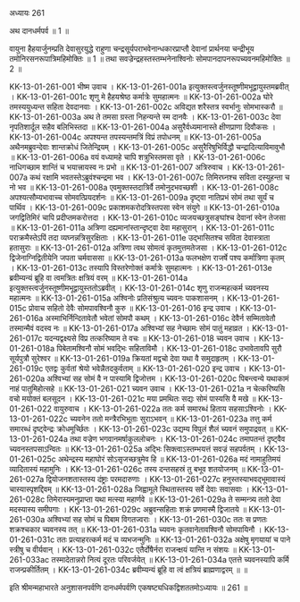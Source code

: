 अध्यायः 261

अथ दानधर्मपर्व ॥ 1 ॥

वायुना हैहयार्जुनम्प्रति देवासुरयुद्धे राहुणा चन्द्रसूर्यपराभवेनान्धकारप्राप्तौ देवानां प्रार्थनया चन्द्रीभूय तमोनिरसनरूपात्रिमहिमोक्तिः ॥ 1 ॥ तथा सवज्रेन्द्रहस्तस्तम्भनेनाश्विनोः सोमपानदापनरूपच्यवनमहिमोक्तिः ॥ 2 ॥

KK-13-01-261-001	भीष्म उवाच ।
KK-13-01-261-001a	इत्युक्तस्त्वर्जुनस्तूष्णीमभूद्वायुस्तमब्रवीत् ।
KK-13-01-261-001c	शृणु मे हैहयश्रेष्ठ कर्मात्रेः सुमहात्मनः ॥
KK-13-01-261-002a	घोरे तमस्ययुध्यन्त सहिता देवदानवाः ।
KK-13-01-261-002c	अविद्यत शरैस्तत्र स्वर्भानुः सोमभास्करौ ॥
KK-13-01-261-003a	अथ ते तमसा ग्रस्ता निहन्यन्ते स्म दानवैः ।
KK-13-01-261-003c	देवा नृपतिशार्दूल सहैव बलिभिस्तदा ॥
KK-13-01-261-004a	असुरैर्वध्यमानास्ते क्षीणप्राणा दिवौकसः ।
KK-13-01-261-004c	अपश्यन्त तपस्यन्तमत्रिं विप्रं तपोधनम् ॥
KK-13-01-261-005a	अथैनमब्रुवन्देवाः शान्तक्रोधं जितेन्द्रियम् ।
KK-13-01-261-005c	असुरैरिषुभिर्विद्धौ चन्द्रादित्याविमावुभौ ॥
KK-13-01-261-006a	वयं वध्यामहे चापि शत्रुभिस्तमसा वृते ।
KK-13-01-261-006c	नाधिगच्छाम शान्तिं च भयात्त्रायस्व नः प्रभो ॥
KK-13-01-261-007	अत्रिरुवाच ।
KK-13-01-261-007a	कथं रक्षामि भवतस्तेऽब्रुवंश्चन्द्रमा भव ।
KK-13-01-261-007c	तिमिरघ्नश्च सविता दस्युहन्ता च नो भव ॥
KK-13-01-261-008a	एवमुक्तस्तदात्रिर्वै तमोनुदभवच्छशी ।
KK-13-01-261-008c	अपश्यत्सौम्यभावाच्च सोमवत्प्रियदर्शनः ॥
KK-13-01-261-009a	दृष्ट्वा नातिप्रभं सोमं तथा सूर्यं च पार्थिव ।
KK-13-01-261-009c	प्रकाशमकरोदत्रिस्तपसा स्वेन संयुगे ॥
KK-13-01-261-010a	जगद्वितिमिरं चापि प्रदीप्तमकरोत्तदा ।
KK-13-01-261-010c	व्यजयच्छत्रुसङ्घांश्च देवानां स्वेन तेजसा ॥
KK-13-01-261-011a	अत्रिणा दह्यमानांस्तान्दृष्ट्वा देवा महासुरान् ।
KK-13-01-261-011c	पराक्रमैस्तेऽपिं तदा व्यघ्नन्नत्रिसुरक्षिताः ।
KK-13-01-261-011e	उद्भासितश्च सविता देवास्त्राता हतासुराः ॥
KK-13-01-261-012a	अत्रिणा त्वथ सोमत्वं कृतमुत्तमतेजसा ।
KK-13-01-261-012c	द्विजेनाग्निद्वितीयेनि जपता चर्मवाससा ॥
KK-13-01-261-013a	फलभक्षेण राजर्षे पश्य कर्मात्रिणा कृतम् ।
KK-13-01-261-013c	तस्यापि विस्तरेणोक्तं कर्मात्रेः सुमहात्मनः ।
KK-13-01-261-013e	ब्रवीम्यन्यं ब्रूहि वा त्वमत्रितः क्षत्रियं वरम् ॥
KK-13-01-261-014a	इत्युक्तस्त्वर्जुनस्तूष्णीमभूद्वायुस्ततोऽब्रवीत् ।
KK-13-01-261-014c	शृणु राजन्महत्कर्म च्यवनस्य महात्मनः ॥
KK-13-01-261-015a	अश्विनोः प्रतिसंश्रुत्य च्यवनः पाकशासनम् ।
KK-13-01-261-015c	प्रोवाच सहितो देवैः सोमपावश्विनौ कुरु ॥
KK-13-01-261-016	इन्द्र उवाच ।
KK-13-01-261-016a	अस्माभिर्निन्दितावेतौ भवेतां सोमपौ कथम् ।
KK-13-01-261-016c	देवैर्न सम्मितावेतौ तस्मान्मैवं वदस्व नः ॥
KK-13-01-261-017a	अश्विभ्यां सह नेच्छामः सोमं पातुं महाव्रत ।
KK-13-01-261-017c	यदन्यद्वक्ष्यसे विप्र तत्करिष्याम ते वचः ॥
KK-13-01-261-018	च्यवन उवाच ।
KK-13-01-261-018a	पिबेतामश्विनौ सोमं भवद्भिः सहिताविमौ ।
KK-13-01-261-018c	उभावेतावपि सुरौ सूर्यपुत्रौ सुरेश्वर ॥
KK-13-01-261-019a	क्रियतां मद्वचो देवा यथा वै समुदाहृतम् ।
KK-13-01-261-019c	एतद्वः कुर्वतां श्रेयो भवेन्नैतदकुर्वताम् ॥
KK-13-01-261-020	इन्द्र उवाच ।
KK-13-01-261-020a	अश्विभ्यां सह सोमं वै न पास्यामि द्विजोत्तम ।
KK-13-01-261-020c	पिबन्त्वन्ये यथाकामं नाहं पातुमिहोत्सहे ॥
KK-13-01-261-021	च्यवन उवाच ।
KK-13-01-261-021a	न चेत्करिष्यसि वचो मयोक्तं बलसूदन ।
KK-13-01-261-021c	मया प्रमथितः सद्यः सोमं पास्यसि वै मखे ॥
KK-13-01-261-022	वायुरुवाच ।
KK-13-01-261-022a	ततः कर्म समारब्धं हिताय सहसाऽश्विनोः ।
KK-13-01-261-022c	च्यवनेन ततो मन्त्रैरभिभूताः सुराऽभवन् ॥
KK-13-01-261-023a	तत्तु कर्म समारब्धं दृष्ट्वेन्द्रः क्रोधमूर्च्छितः ।
KK-13-01-261-023c	उद्यम्य विपुलं शैलं च्यवनं समुपाद्रवत् ॥
KK-13-01-261-024a	तथा वज्रेण भगवानमर्षाकुललोचनः ।
KK-13-01-261-024c	तमापतन्तं दृष्ट्वैव च्यवनस्तपसाऽन्वितः ॥
KK-13-01-261-025a	अद्भिः सिक्त्वाऽस्तम्भयत्तं सवज्रं सहपर्वतम् ।
KK-13-01-261-025c	अथेन्द्रस्य महाघोरं सोऽसृजच्छत्रुमेव हि ॥
KK-13-01-261-026a	मदं नामाहुतिमयं व्यादितास्यं महामुनिः ।
KK-13-01-261-026c	तस्य दन्तसहस्रं तु बभूव शतयोजनम् ॥
KK-13-01-261-027a	द्वियोजनशतास्तस्य दंष्ट्राः परमदारुणाः ।
KK-13-01-261-027c	हनुस्तस्याभवद्भूमावास्यं चास्यास्पृशद्दिवम् ॥
KK-13-01-261-028a	जिह्वामूले स्थितास्तस्य सर्वे देवाः सवासवाः ।
KK-13-01-261-028c	तिमेरास्यमनुप्राप्ता यथा मत्स्या महार्णवे ॥
KK-13-01-261-029a	ते सम्मन्त्र्य ततो देवा मदस्यास्य समीपगाः ।
KK-13-01-261-029c	अब्रुवन्सहिताः शक्रं प्रणमास्मै द्विजातये ॥
KK-13-01-261-030a	अश्विभ्यां सह सोमं च पिबाम विगतज्वराः ।
KK-13-01-261-030c	ततः स प्रणतः शक्रश्चकार च्यवनस्य तत् ॥
KK-13-01-261-031a	च्यवनः कृतवानेतावश्विनौ सोमपायिनौ ।
KK-13-01-261-031c	ततः प्रत्याहरत्कर्म मदं च व्यभजन्मुनिः ॥
KK-13-01-261-032a	अक्षेषु मृगयायां च पाने स्त्रीषु च वीर्यवान् ।
KK-13-01-261-032c	एतैर्दोषैर्नरा राजन्क्षयं यान्ति न संशयः ॥
KK-13-01-261-033ac	तस्मादेतान्नरो नित्यं दूरतः परिवर्जयेत् ॥
KK-13-01-261-034a	एतत्ते च्यवनस्यापि कर्मि राजन्प्रकीर्तितम् ।
KK-13-01-261-034c	ब्रवीम्यन्यं ब्रूहि वा त्वं क्षत्रियं ब्राह्मणाद्वरम् ॥ ॥

इति श्रीमन्महाभारते अनुशासनपर्वणि दानधर्मपर्वणि एकषष्ट्यधिकद्विशततमोऽध्यायः ॥ 261 ॥
